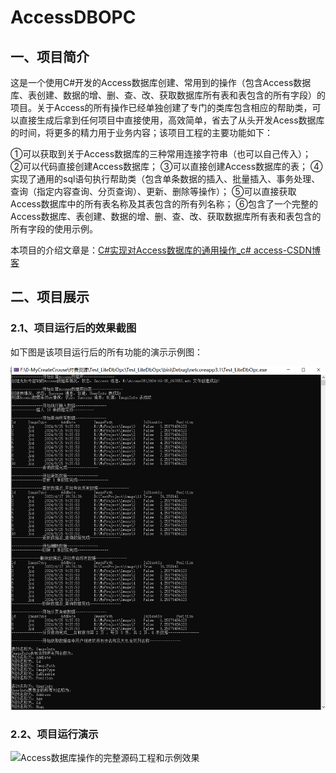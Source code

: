 # AccessDBOPC
## 一、项目简介

​	这是一个使用C#开发的Access数据库创建、常用到的操作（包含Access数据库、表创建、数据的增、删、查、改、获取数据库所有表和表包含的所有字段）的项目。关于Access的所有操作已经单独创建了专门的类库包含相应的帮助类，可以直接生成后拿到任何项目中直接使用，高效简单，省去了从头开发Acess数据库的时间，将更多的精力用于业务内容；该项目工程的主要功能如下：

①可以获取到关于Access数据库的三种常用连接字符串（也可以自己传入）；
②可以代码直接创建Access数据库；
③可以直接创建Access数据库的表；
④实现了通用的sql语句执行帮助类（包含单条数据的插入、批量插入、事务处理、查询（指定内容查询、分页查询）、更新、删除等操作）；
⑤可以直接获取Access数据库中的所有表名称及其表包含的所有列名称；
⑥包含了一个完整的Access数据库、表创建、数据的增、删、查、改、获取数据库所有表和表包含的所有字段的使用示例。

本项目的介绍文章是：[C#实现对Access数据库的通用操作_c# access-CSDN博客](https://coffeemilk.blog.csdn.net/article/details/124233626)

## 二、项目展示

### 2.1、项目运行后的效果截图

如下图是该项目运行后的所有功能的演示示例图：

![Access数据库工程示例](https://github.com/kafeiweimei/AccessDBOPC/blob/main/Access%E6%95%B0%E6%8D%AE%E5%BA%93%E5%B7%A5%E7%A8%8B%E7%A4%BA%E4%BE%8B.png)


### 2.2、项目运行演示

![Access数据库操作的完整源码工程和示例效果]([F:\0-MyCreateCrouse\付费资源\AccessDBOPC\Access数据库操作的完整源码工程和示例效果.gif](https://github.com/kafeiweimei/AccessDBOPC/blob/main/Access%E6%95%B0%E6%8D%AE%E5%BA%93%E6%93%8D%E4%BD%9C%E7%9A%84%E5%AE%8C%E6%95%B4%E6%BA%90%E7%A0%81%E5%B7%A5%E7%A8%8B%E5%92%8C%E7%A4%BA%E4%BE%8B%E6%95%88%E6%9E%9C.gif))
